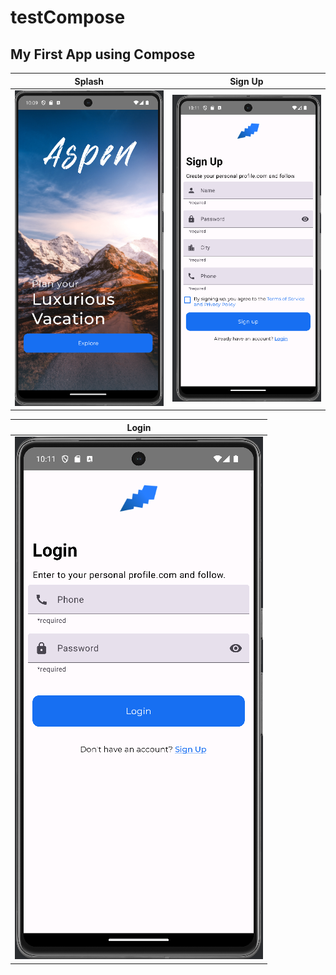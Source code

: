 # testCompose
## My First App using Compose
|  Splash |  Sign Up |
| --- | --- | 
| ![splash](images/screen1.png) | ![splash](images/screen2.png) | 

|  Login |
| --- | 
| ![splash](images/screen3.png) | 


